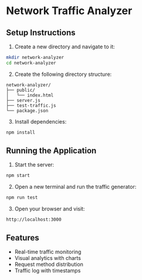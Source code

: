 # Network Traffic Analyzer

## Setup Instructions

1. Create a new directory and navigate to it:
```bash
mkdir network-analyzer
cd network-analyzer
```

2. Create the following directory structure:
```
network-analyzer/
├── public/
│   └── index.html
├── server.js
├── test-traffic.js
└── package.json
```

3. Install dependencies:
```bash
npm install
```

## Running the Application

1. Start the server:
```bash
npm start
```

2. Open a new terminal and run the traffic generator:
```bash
npm run test
```

3. Open your browser and visit:
```
http://localhost:3000
```

## Features
- Real-time traffic monitoring
- Visual analytics with charts
- Request method distribution
- Traffic log with timestamps